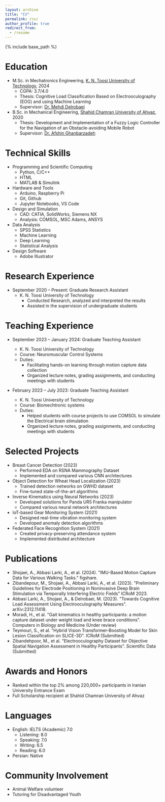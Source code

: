 ```yaml
---
layout: archive
title: "CV"
permalink: /cv/
author_profile: true
redirect_from:
  - /resume
---
```


{% include base_path %}

Education
======
* M.Sc. in Mechatronics Engineering, [K. N. Toosi University of Technology](https://www.topuniversities.com/universities/k-n-toosi-university-technology), 2024
  * CGPA: 3.7/4.0
  * Thesis: Cognitive Load Classification Based on Electrooculography (EOG) and using Machine Learning
  * Supervisor: [Dr. Mehdi Delrobaei](https://scholar.google.com/citations?hl=en&user=KhR6u9oAAAAJ)
* B.Sc. in Mechanical Engineering, [Shahid Chamran University of Ahvaz](https://www.topuniversities.com/universities/shahid-chamran-university-ahvaz), 2020
  * Thesis: Development and Implementation of a Fuzzy Logic Controller for the Navigation of an Obstacle-avoiding Mobile Robot
  * Supervisor: [Dr. Afshin Ghanbarzadeh](https://scholar.google.com/citations?user=gNzQBEoAAAAJ&hl=en&oi=ao)

Technical Skills
======
* Programming and Scientific Computing
  * Python, C/C++
  * HTML
  * MATLAB & Simulink
* Hardware and Tools
  * Arduino, Raspberry Pi
  * Git, Github
  * Jupyter Notebooks, VS Code
* Design and Simulation
  * CAD: CATIA, SolidWorks, Siemens NX
  * Analysis: COMSOL, MSC Adams, ANSYS
* Data Analysis
  * SPSS Statistics
  * Machine Learning
  * Deep Learning
  * Statistical Analysis
* Design Software
  * Adobe Illustrator

Research Experience
======
* September 2020 – Present: Graduate Research Assistant
  * K. N. Toosi University of Technology
    * Conducted Research, analyzed and interpreted the results
    * Assisted in the supervision of undergraduate students

Teaching Experience
======
* September 2023 – January 2024: Graduate Teaching Assistant
  * K. N. Toosi University of Technology
  * Course: Neuromuscular Control Systems
  * Duties:
    * Facilitating hands-on learning through motion capture data collection
    * Organized lecture notes, grading assignments, and conducting meetings with students

* February 2023 – July 2023: Graduate Teaching Assistant
  * K. N. Toosi University of Technology
  * Course: Biomechtronic systems
  * Duties:
    * Helped students with course projects to use COMSOL to simulate the Electrical brain stimulation
    * Organized lecture notes, grading assignments, and conducting meetings with students

Selected Projects
======
* Breast Cancer Detection (2023)
  * Performed EDA on RSNA Mammography Dataset
  * Implemented and compared various CNN architectures
* Object Detection for Wheat Head Localization (2023)
  * Trained detection networks on GWHD dataset
  * Fine-tuned state-of-the-art algorithms
* Inverse Kinematics using Neural Networks (2023)
  * Developed solutions for Panda UR5 Franka manipulator
  * Compared various neural network architectures
* IoT-based Gear Monitoring System (2021)
  * Designed real-time vibration monitoring system
  * Developed anomaly detection algorithms
* Federated Face Recognition System (2021)
  * Created privacy-preserving attendance system
  * Implemented distributed architecture

Publications
======
* Shojaei, A., Abbasi Larki, A., et al. (2024). "IMU-Based Motion Capture Data for Various Walking Tasks." figshare.
* Zibandepour, M., Shojaei, A., Abbasi Larki, A., et al. (2023). "Preliminary Guidelines for Electrode Positioning in Noninvasive Deep Brain Stimulation via Temporally Interfering Electric Fields" ICRoM 2023.
* Abbasi Larki, A., Shojaei, A., & Delrobaei, M. (2023). "Towards Cognitive Load Assessment Using Electrooculography Measures". arXiv:2312.11418.
* Moradi, H., et al. "Gait kinematics in healthy participants: a motion capture dataset under weight load and knee brace conditions". Computers in Biology and Medicine (Under review)
* Teymouri, S., et al. "Hybrid Vision Transformer-Boosting Model for Skin Lesion Classification on SLICE-3D". ICRoM (Submitted)
* Zibandehpoor, M., et al. "Electrooculography Dataset for Objective Spatial Navigation Assessment in Healthy Participants". Scientific Data (Submitted)

Awards and Honors
======
* Ranked within the top 2% among 220,000+ participants in Iranian University Entrance Exam
* Full Scholarship recipient at Shahid Chamran University of Ahvaz

Languages
======
* English: IELTS (Academic) 7.0
  * Listening: 8.0
  * Speaking: 7.0
  * Writing: 6.5
  * Reading: 6.0
* Persian: Native

Community Involvement
======
* Animal Welfare volunteer
* Tutoring for Disadvantaged Youth
